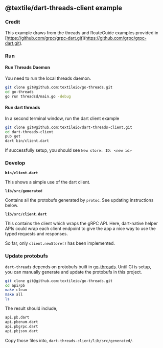 ## @textile/dart-threads-client example

### Credit

This example draws from the threads and RouteGuide examples provided in [https://github.com/grpc/grpc-dart.git](https://github.com/grpc/grpc-dart.git).

### Run

#### Run Threads Daemon

You need to run the local threads daemon.

```bash
git clone git@github.com:textileio/go-threads.git
cd go-threads
go run threadsd/main.go -debug
```

#### Run dart threads

In a second terminal window, run the dart client example

```bash
git clone git@github.com:textileio/dart-threads-client.git
cd dart-threads-client
pub get
dart bin/client.dart
```

If successfully setup, you should see `New store: ID: <new id>`

### Develop

**`bin/client.dart`**

This shows a simple use of the dart client.

**`lib/src/generated`**

Contains all the protobufs generated by `protoc`. See updating instructions below.

**`lib/src/client.dart`**

This contains the client which wraps the gRPC API. Here, dart-native helper APIs could wrap each client endpoint to give the app a nice way to use the typed requests and responses. 

So far, only `client.newStore()` has been implemented.

### Update protobufs

`dart-threads` depends on protobufs built in [go-threads](https://github.com/textileio/go-threads). Until CI is setup, you can manually generate and update the protobufs in this project.

```bash
git clone git@github.com:textileio/go-threads.git
cd api/pb
make clean
make all
ls
```

The result should include,

```bash
api.pb.dart
api.pbenum.dart
api.pbgrpc.dart
api.pbjson.dart
```

Copy those files into, `dart-threads-client/lib/src/generated/`.